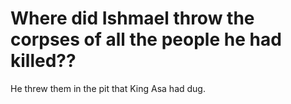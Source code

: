 # Where did Ishmael throw the corpses of all the people he had killed??

He threw them in the pit that King Asa had dug.
